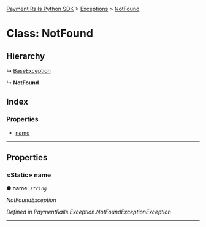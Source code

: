 [Payment Rails Python SDK](../README.md) > [Exceptions](../modules/exceptions.md) > [NotFound](../classes/exceptions.notfound.md)

# Class: NotFound

## Hierarchy

↳  [BaseException](exceptions.baseexception.md)

**↳ NotFound**

## Index

### Properties

* [name](exceptions.notfound.md#name)

---

## Properties

<a id="name"></a>

### «Static» name

**●  name**:  *`string`*

*NotFoundException*

*Defined in PaymentRails.Exception.NotFoundExceptionException*

---